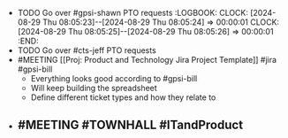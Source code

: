 - TODO Go over #gpsi-shawn PTO requests
  :LOGBOOK:
  CLOCK: [2024-08-29 Thu 08:05:23]--[2024-08-29 Thu 08:05:24] =>  00:00:01
  CLOCK: [2024-08-29 Thu 08:05:25]--[2024-08-29 Thu 08:05:26] =>  00:00:01
  :END:
- TODO Go over #cts-jeff PTO requests
- #MEETING [[Proj: Product and Technology Jira Project Template]] #jira #gpsi-bill
	- Everything looks good according to #gpsi-bill
	- Will keep building the spreadsheet
	- Define different ticket types and how  they relate to
- #MEETING #TOWNHALL #ITandProduct
	-